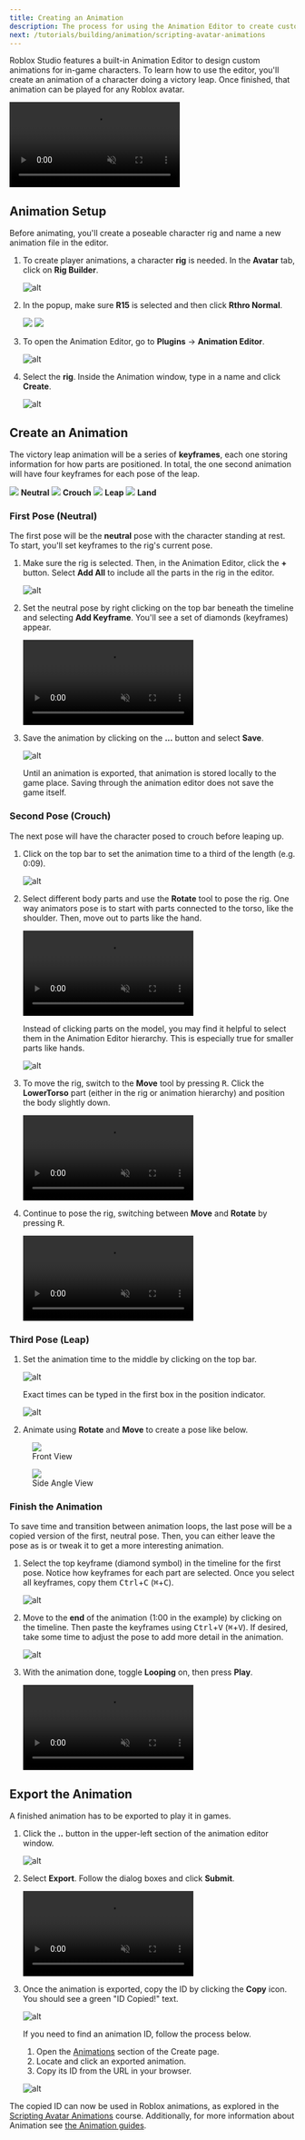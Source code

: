 ```yaml
---
title: Creating an Animation
description: The process for using the Animation Editor to create custom animations.
next: /tutorials/building/animation/scripting-avatar-animations
---
```


Roblox Studio features a built-in Animation Editor to design custom animations for in-game characters. To learn how to use the editor, you'll create an animation of a character doing a victory leap. Once finished, that animation can be played for any Roblox avatar.

<video controls muted>
    <source src="../../../assets/tutorials/creating-an-animation/intro-to-animations-victoryPoseFinal.mp4" />
</video>

## Animation Setup

Before animating, you'll create a poseable character rig and name a new animation file in the editor.

1. To create player animations, a character **rig** is needed. In the **Avatar** tab, click on **Rig Builder**.

   ![alt](../../../assets/tutorials/creating-an-animation/interface-image-buildRig.png)

2. In the popup, make sure **R15** is selected and then click **Rthro Normal**.

   <GridContainer numColumns="2">
     <img src="../../../assets/tutorials/creating-an-animation/creating-an-animation-rigSelect.png" />
     <img src="../../../assets/tutorials/creating-an-animation/creating-an-animation-rigCreated.jpg" />
   </GridContainer>

3. To open the Animation Editor, go to **Plugins** → **Animation Editor**.

   ![alt](../../../assets/tutorials/creating-an-animation/interface-image-openAnimationEditor.png)

4. Select the **rig**. Inside the Animation window, type in a name and click **Create**.

   ![alt](../../../assets/tutorials/creating-an-animation/creating-an-animation-nameAnimation.png)

## Create an Animation

The victory leap animation will be a series of **keyframes**, each one storing information for how parts are positioned. In total, the one second animation will have four keyframes for each pose of the leap.

<Grid container spacing={3}>
    <Grid item xs={3}>
    <img src="../../../assets/tutorials/creating-an-animation/ccs2020_t2_jumpAnimationStills_01.jpg" />
    <b>Neutral</b>
    </Grid>
    <Grid item xs={3}>
    <img src="../../../assets/tutorials/creating-an-animation/ccs2020_t2_jumpAnimationStills_2.jpg" />
    <b>Crouch</b>
    </Grid>
    <Grid item xs={3}>
    <img src="../../../assets/tutorials/creating-an-animation/ccs2020_t2_jumpAnimationStills_3.jpg" />
    <b>Leap</b>
    </Grid>
    <Grid item xs={3}>
    <img src="../../../assets/tutorials/creating-an-animation/ccs2020_t2_jumpAnimationStills_4.jpg" />
    <b>Land</b>
    </Grid>
</Grid>

### First Pose (Neutral)

The first pose will be the **neutral** pose with the character standing at rest. To start, you'll set keyframes to the rig's current pose.

1. Make sure the rig is selected. Then, in the Animation Editor, click the **+** button. Select **Add All** to include all the parts in the rig in the editor.

   ![alt](../../../assets/tutorials/creating-an-animation/creating-an-animation-clickAddAll.png)

2. Set the neutral pose by right clicking on the top bar beneath the timeline and selecting **Add Keyframe**. You'll see a set of diamonds (keyframes) appear.

   <video controls loop muted>
   <source src="../../../assets/tutorials/creating-an-animation/creating-an-animation-AddKeyframe.mp4" />
   </video>

3. Save the animation by clicking on the **...** button and select **Save**.

   ![alt](../../../assets/tutorials/creating-an-animation/creating-an-animation-clickMenuButton.png)

   <Alert severity="warning">
   Until an animation is exported, that animation is stored locally to the game place. Saving through the animation editor does not save the game itself.
   </Alert>

### Second Pose (Crouch)

The next pose will have the character posed to crouch before leaping up.

1. Click on the top bar to set the animation time to a third of the length (e.g. 0:09).

   ![alt](../../../assets/tutorials/creating-an-animation/creating-an-animation-setToMidFrame.png)

2. Select different body parts and use the **Rotate** tool to pose the rig. One way animators pose is to start with parts connected to the torso, like the shoulder. Then, move out to parts like the hand.

   <video controls muted>
       <source src="../../../assets/tutorials/creating-an-animation/showRotateArms_web.mp4" />
   </video>

   <Alert severity="info">

   Instead of clicking parts on the model, you may find it helpful to select them in the Animation Editor hierarchy. This is especially true for smaller parts like hands.

   ![alt](../../../assets/tutorials/creating-an-animation/creating-an-animation-partHierarchy.png)

   </Alert>

3. To move the rig, switch to the **Move** tool by pressing <kbd>R</kbd>. Click the **LowerTorso** part (either in the rig or animation hierarchy) and position the body slightly down.

   <video controls muted>
    <source src="../../../assets/tutorials/creating-an-animation/showMoveBody.mp4" />
   </video>

4. Continue to pose the rig, switching between **Move** and **Rotate** by pressing <kbd>R</kbd>.

   <video controls muted>
    <source src="../../../assets/tutorials/creating-an-animation/showPose2TimeLapse_optimized.mp4" />
   </video>

### Third Pose (Leap)

1. Set the animation time to the middle by clicking on the top bar.

   ![alt](../../../assets/tutorials/creating-an-animation/creating-an-animation-setToThirdFrame.png)

   <Alert severity="info">

   Exact times can be typed in the first box in the position indicator.

   ![alt](../../../assets/tutorials/creating-an-animation/creating-an-animation-changeExactTime.png)

   </Alert>

2. Animate using **Rotate** and **Move** to create a pose like below.

<GridContainer numColumns="2">
  <figure>
    <img src="../../../assets/tutorials/creating-an-animation/bipi_t2_showFrame3_front.jpg" />
    <figcaption>Front View</figcaption>
  </figure>
  <figure>
    <img src="../../../assets/tutorials/creating-an-animation/bipi_t2_showFrame3_side.jpg" />
    <figcaption>Side Angle View</figcaption>
  </figure>
</GridContainer>

### Finish the Animation

To save time and transition between animation loops, the last pose will be a copied version of the first, neutral pose. Then, you can either leave the pose as is or tweak it to get a more interesting animation.

1. Select the top keyframe (diamond symbol) in the timeline for the first pose. Notice how keyframes for each part are selected. Once you select all keyframes, copy them <kbd>Ctrl</kbd>+<kbd>C</kbd> (<kbd>⌘</kbd>+<kbd>C</kbd>).

   ![alt](../../../assets/tutorials/creating-an-animation/creating-an-animation-selectFirst.png)

2. Move to the **end** of the animation (1:00 in the example) by clicking on the timeline. Then paste the keyframes using <kbd>Ctrl</kbd>+<kbd>V</kbd> (<kbd>⌘</kbd>+<kbd>V</kbd>). If desired, take some time to adjust the pose to add more detail in the animation.

   ![alt](../../../assets/tutorials/creating-an-animation/creating-an-animation-pasteLastFrame.png)

3. With the animation done, toggle **Looping** on, then press **Play**.

   <video controls muted>
    <source src="../../../assets/tutorials/creating-an-animation/showFinalVictoryPose_simple.mp4" />
   </video>

## Export the Animation

A finished animation has to be exported to play it in games.

1. Click the **..** button in the upper-left section of the animation editor window.

   ![alt](../../../assets/tutorials/creating-an-animation/creating-an-animation-clickMenuButton.png)

2. Select **Export**. Follow the dialog boxes and click **Submit**.

   <video controls loop muted>
    <source src="../../../assets/tutorials/creating-an-animation/creating-an-animation-exportAnim.mp4" />
   </video>

3. Once the animation is exported, copy the ID by clicking the **Copy** icon. You should see a green "ID Copied!" text.

   ![alt](../../../assets/tutorials/creating-an-animation/creating-an-animation-exportCopy.png)

   <Alert severity="info">
   If you need to find an animation ID, follow the process below.

   1. Open the [Animations](https://www.roblox.com/develop?View=24) section of the Create page.
   2. Locate and click an exported animation.
   3. Copy its ID from the URL in your browser.

   ![alt](../../../assets/tutorials/creating-an-animation/ccs2020_t2_exportedAnimationWeb_alt.png)
   </Alert>

The copied ID can now be used in Roblox animations, as explored in the [Scripting Avatar Animations](../../../tutorials/building/animation/scripting-avatar-animations.md) course. Additionally, for more information about Animation see [the Animation guides](../../../animation/index.md).
